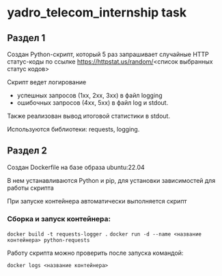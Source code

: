 # yadro_telecom_internship task

## Раздел 1

Создан Python-скрипт, который 5 раз запрашивает случайные HTTP статус-коды по ссылке https://httpstat.us/random/<список выбранных статус кодов>

Скрипт ведет логирование
 - успешных запросов (1xx, 2xx, 3xx) в файл logging
 - ошибочных запросов (4xx, 5xx) в файл log и stdout.

Также реализован вывод итоговой статистики в stdout.

Используются библиотеки: requests, logging.

## Раздел 2

Создан Dockerfile на базе образа ubuntu:22.04

В нем устанавливаются Python и pip, для установки зависимостей для работы скрипта

При запуске контейнера автоматически выполняется скрипт

### Сборка и запуск контейнера:

`docker build -t requests-logger .`
`docker run -d --name <название контейнера> python-requests`

Работу скрипта можно проверить после запуска командой:

`docker logs <название контейнера>`
